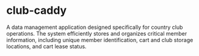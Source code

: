 # club-caddy
A data management application designed specifically for country club operations. 
The system efficiently stores and organizes critical member information, including unique member identification, 
cart and club storage locations, and cart lease status.